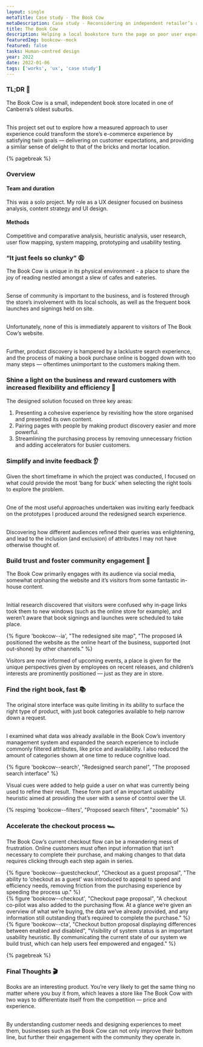 ```yaml
---
layout: single
metaTitle: Case study - The Book Cow
metaDescription: Case study - Reconsidering an independent retailer’s approach toward e-commerce
title: The Book Cow
description: Helping a local bookstore turn the page on poor user experience.
featuredImg: bookcow--mock
featured: false
tasks: Human-centred design
year: 2022
date: 2022-01-06
tags: ['works', 'ux', 'case study']
---
```



<div class="col-start-3 col-end-9">

  ### TL;DR 💨

  The Book Cow is a small, independent book store located in one of Canberra’s oldest suburbs.

  <br>This project set out to explore how a measured approach to user experience could transform the store’s e-commerce experience by satisfying twin goals — delivering on customer expectations, and providing a similar sense of delight to that of the bricks and mortar location.

  {% pagebreak %}

</div>


<div class="col-start-3 col-end-9">

  ### Overview

  #### Team and duration

  This was a solo project. My role as a UX designer focused on business analysis, content strategy and UI design.

  #### Methods

  Competitive and comparative analysis, heuristic analysis, user research, user flow mapping, system mapping, prototyping and usability testing.

</div>

<div class="col-start-3 col-end-9">

  ### “It just feels so clunky” 😩

  The Book Cow is unique in its physical environment - a place to share the joy of reading nestled amongst a slew of cafes and eateries.

  <br>Sense of community is important to the business, and is fostered through the store’s involvement with its local schools, as well as the frequent book launches and signings held on site.

  <br>Unfortunately, none of this is immediately apparent to visitors of The Book Cow’s website.

  <br>Further, product discovery is hampered by a lacklustre search experience, and the process of making a book purchase online is bogged down with too many steps — oftentimes unimportant to the customers making them.

</div>

<div class="col-start-3 col-end-9">

  ### Shine a light on the business and reward customers with increased flexibility and efficiency 🔆

  The designed solution focused on three key areas:
  1. Presenting a cohesive experience by revisiting how the store organised and presented its own content.
  2. Pairing pages with people by making product discovery easier and more powerful.
  3. Streamlining the purchasing process by removing unnecessary friction and adding accelerators for busier customers.

</div>

<div class="col-start-3 col-end-9">

  ### Simplify and invite feedback 👂

  Given the short timeframe in which the project was conducted, I focused on what could provide the most ‘bang for buck’ when selecting the right tools to explore the problem.

  <br>One of the most useful approaches undertaken was inviting early feedback on the prototypes I produced around the redesigned search experience.

  <br>Discovering how different audiences refined their queries was enlightening, and lead to the inclusion (and exclusion) of attributes I may not have otherwise thought of.

</div>

<div class="col-start-3 col-end-9">

  ### Build trust and foster community engagement 🌱

  The Book Cow primarily engages with its audience via social media, somewhat orphaning the website and it’s visitors from some fantastic in-house content.

  <br>Initial research discovered that visitors were confused why in-page links took them to new windows (such as the online store for example), and weren’t aware that book signings and launches were scheduled to take place.

  <div class="my-10">
    {% figure 'bookcow--ia', "The redesigned site map", "The proposed IA positioned the website as the online heart of the business, supported (not out-shone) by other channels." %}
  </div>

  Visitors are now informed of upcoming events, a place is given for the unique perspectives given by employees on recent releases, and children’s interests are prominently positioned — just as they are in store.

</div>

<div class="col-start-3 col-end-9">

### Find the right book, fast 📚

  The original store interface was quite limiting in its ability to surface the right type of product, with just book categories available to help narrow down a request.

  <br>I examined what data was already available in the Book Cow’s inventory management system and expanded the search experience to include commonly filtered attributes, like price and availability. I also reduced the amount of categories shown at one time to reduce cognitive load.

  <div class="my-10">
    {% figure 'bookcow--search', "Redesigned search panel", "The proposed search interface" %}
  </div>

  Visual cues were added to help guide a user on what was currently being used to refine their result. These form part of an important usability heuristic aimed at providing the user with a sense of control over the UI.

  <div class="mt-10">
    {% respimg 'bookcow--filters', "Proposed search filters", "zoomable" %}
  </div>



</div>

<div class="col-start-3 col-end-9">

  ### Accelerate the checkout process 🏎

  The Book Cow’s current checkout flow can be a meandering mess of frustration. Online customers must often input information that isn’t necessary to complete their purchase, and making changes to that data requires clicking through each step again in series.

  <div class="my-10">
    {% figure 'bookcow--guestcheckout', "Checkout as a guest proposal", "The ability to ‘checkout as a guest’ was introduced to appeal to speed and efficiency needs, removing friction from the purchasing experience by speeding the process up." %}
  </div>

  <div class="my-10">
    {% figure 'bookcow--checkout', "Checkout page proposal", "A checkout co-pilot was also added to the purchasing flow. At a glance we’re given an overview of what we’re buying, the data we’ve already provided, and any information still outstanding that’s required to complete the purchase." %}
  </div>

  <div class="my-10">
    {% figure 'bookcow--cta', "Checkout button proposal displaying differences between enabled and disabled", "Visibility of system status is an important usability heuristic. By communicating the current state of our system we build trust, which can help users feel empowered and engaged." %}
  </div>

  {% pagebreak %}

</div>

<div class="col-start-3 col-end-9">

  ### Final Thoughts 🎬

  Books are an interesting product. You’re very likely to get the same thing no matter where you buy it from, which leaves a store like The Book Cow with two ways to differentiate itself from the competition — price and experience.

  <br>By understanding customer needs and designing experiences to meet them, businesses such as the Book Cow can not only improve their bottom line, but further their engagement with the community they operate in.

</div>


